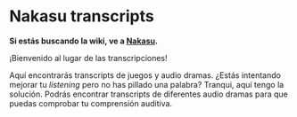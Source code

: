 # Nakasu transcripts

**Si estás buscando la wiki, ve a [Nakasu](https://matsumurae.github.io/nakasu).**

¡Bienvenido al lugar de las transcripciones!

Aquí encontrarás transcripts de juegos y audio dramas. ¿Estás intentando mejorar tu *listening* pero no has pillado una palabra? Tranqui, aquí tengo la solución. Podrás encontrar transcripts de diferentes audio dramas para que puedas comprobar tu comprensión auditiva.